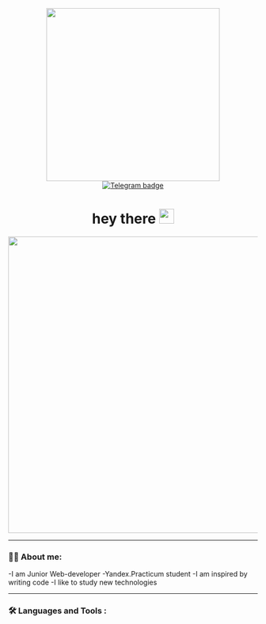 <div id="header" align="center">
  <img src="https://c.tenor.com/DBqjevyA2o4AAAAd/bongo-cat-codes.gif" width="350"/>
  <div id="badge">
    <a href="https://t.me/ZhuIvan">
      <img src="https://img.shields.io/badge/Telegram-blue?logo=telegram&logoColor=white&style=for-the-badge" alt="Telegram badge">
    </a>
  </div>
  <img src="https://komarev.com/ghpvc/?username=Zhukek&style=flat-square&color=blue" alt=""/>
    <h1>
    hey there
    <img src="https://media.giphy.com/media/hvRJCLFzcasrR4ia7z/giphy.gif" width="30px"/>
  </h1>
</div>
<div id="about" align="center">
  <img src="https://i.pinimg.com/originals/8b/35/fe/8b35fef55fba1a201c9c7a11d3ec3d64.gif" width="600"/>
</div>

---

### :man_technologist: About me:
-I am Junior Web-developer
-Yandex.Practicum student
-I am inspired by writing code
-I like to study new technologies

---

### :hammer_and_wrench: Languages and Tools :

